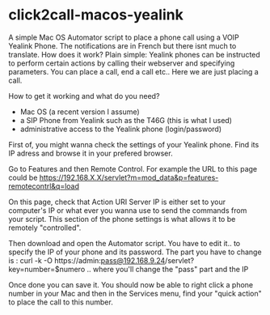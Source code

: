 # click2call-macos-yealink
A simple Mac OS Automator script to place a phone call using a VOIP Yealink Phone. The notifications are in French but there isnt much to translate. How does it work? Plain simple: Yealink phones can be instructed to perform certain actions by calling their webserver and specifying parameters. You can place a call, end a call etc.. Here we are just placing a call.

How to get it working and what do you need?

- Mac OS (a recent version I assume)
- a SIP Phone from Yealink such as the T46G (this is what I used)
- administrative access to the Yealink phone (login/password)

First of, you might wanna check the settings of your Yealink phone. Find its IP adress and browse it in your prefered browser. 

Go to Features and then Remote Control. For example the URL to this page could be https://192.168.X.X/servlet?m=mod_data&p=features-remotecontrl&q=load

On this page, check that Action URI Server IP is either set to your computer's IP or what ever you wanna use to send the commands from your script. This section of the phone settings is what allows it to be remotely "controlled".

Then download and open the Automator script. You have to edit it.. to specify the IP of your phone and its password. The part you have to change is :
curl -k -O https://admin:pass@192.168.9.24/servlet?key=number=$numero
 .. where you'll change the "pass" part and the IP 

 Once done you can save it. You should now be able to right click a phone number in your Mac and then in the Services menu, find your "quick action" to place the call to this number. 